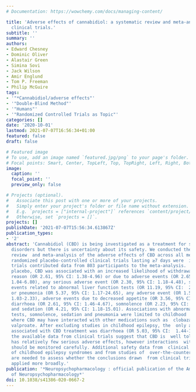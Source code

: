 ```yaml
---
# Documentation: https://wowchemy.com/docs/managing-content/

title: 'Adverse effects of cannabidiol: a systematic review and meta-analysis of randomized
  clinical trials.'
subtitle: ''
summary: ''
authors:
- Edward Chesney
- Dominic Oliver
- Alastair Green
- Simina Sovi
- Jack Wilson
- Amir Englund
- Tom P. Freeman
- Philip McGuire
tags:
- '"*Cannabidiol/adverse effects"'
- '"Double-Blind Method"'
- '"Humans"'
- '"Randomized Controlled Trials as Topic"'
categories: []
date: '2020-10-01'
lastmod: 2021-07-07T16:56:34+01:00
featured: false
draft: false

# Featured image
# To use, add an image named `featured.jpg/png` to your page's folder.
# Focal points: Smart, Center, TopLeft, Top, TopRight, Left, Right, BottomLeft, Bottom, BottomRight.
image:
  caption: ''
  focal_point: ''
  preview_only: false

# Projects (optional).
#   Associate this post with one or more of your projects.
#   Simply enter your project's folder or file name without extension.
#   E.g. `projects = ["internal-project"]` references `content/project/deep-learning/index.md`.
#   Otherwise, set `projects = []`.
projects: []
publishDate: '2021-07-07T15:56:34.613867Z'
publication_types:
- '2'
abstract: 'Cannabidiol (CBD) is being investigated as a treatment for several medical
  disorders but there is uncertainty about its safety. We conducted the first systematic
  review  and meta-analysis of the adverse effects of CBD across all medical indications.  Double-blind
  randomized placebo-controlled clinical trials lasting ≥7 days were  included. Twelve
  trials contributed data from 803 participants to the meta-analysis.  Compared with
  placebo, CBD was associated with an increased likelihood of withdrawal  for any
  reason (OR 2.61, 95% CI: 1.38-4.96) or due to adverse events (OR 2.65, 95%  CI:
  1.04-6.80), any serious adverse event (OR 2.30, 95% CI: 1.18-4.48), serious  adverse
  events related to abnormal liver function tests (OR 11.19, 95% CI:  2.09-60.02)
  or pneumonia (OR 5.37, 95% CI: 1.17-24.65), any adverse event (OR 1.55,  95% CI:
  1.03-2.33), adverse events due to decreased appetite (OR 3.56, 95% CI:  1.94-6.53),
  diarrhoea (OR 2.61, 95% CI: 1.46-4.67), somnolence (OR 2.23, 95% CI:  1.07-4.64)
  and sedation (OR 4.21, 95% CI: 1.18-15.01). Associations with abnormal  liver function
  tests, somnolence, sedation and pneumonia were limited to childhood  epilepsy studies,
  where CBD may have interacted with other medications such as  clobazam and/or sodium
  valproate. After excluding studies in childhood epilepsy, the  only adverse outcome
  associated with CBD treatment was diarrhoea (OR 5.03, 95% CI:  1.44-17.61). In summary,
  the available data from clinical trials suggest that CBD is  well tolerated and
  has relatively few serious adverse effects, however interactions  with other medications
  should be monitored carefully. Additional safety data from  clinical trials outside
  of childhood epilepsy syndromes and from studies of  over-the-counter CBD products
  are needed to assess whether the conclusions drawn  from clinical trials can be
  applied more broadly.'
publication: '*Neuropsychopharmacology : official publication of the American College
  of Neuropsychopharmacology*'
doi: 10.1038/s41386-020-0667-2
---
```

